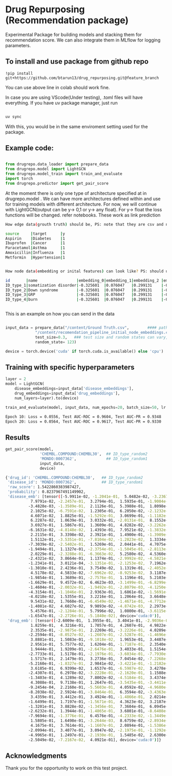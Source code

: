 # Drug Repurposing (Recommendation package)

Experimental Package for building models and stacking them for recommendation score. We can also integrate them in MLflow for logging parameters.

## To install and use package from github repo

```
!pip install git+https://github.com/btarun13/drug_repurposing.git@feature_branch

```
You can use above line in colab should work fine.

In case you are using VScode(Under testing), .toml files will have everything. If you have uv package manager, just run

```bash

uv sync

```

With this, you would be in the same enviroment setting used for the package.

## Example code:
```python

from drugrepo.data_loader import prepare_data
from drugrepo.model import LightGCN
from drugrepo.model_train import train_and_evaluate
import torch
from drugrepo.predictor import get_pair_score

```

At the moment there is only one type of architecture specified at in drugrepo.model . We can have more architectures defined within and use for training models with different architecture. For now, we will continue with LightGCN(output can be y-> 0,1 or y-> any float). For y-> float the loss functions will be changed. refer notebooks. These work as link prediction

```bash
How edge data(grouth truth) should be, PS: note that they are csv and not | separated.

source     |target      |y
Aspirin    |Diabetes    |1
Ibuprofen  |Cancer      |1
Paracetamol|Asthma      |1
Amoxicillin|Influenza   |1
Metformin  |Hypertension|1



```


```bash
How node data(embedding or inital features) can look like? PS: should use comma instead of |.

id       |name                 |embedding_0|embedding_1|embedding_2 |embedding_3
ID_type_1|somatization disorder|-0.325601  |0.076047   |0.299131    |-0.2558
ID_type_2|Down syndrome        |-0.325601  |0.076047   |0.299131    |-0.2558
ID_type_3|GRP                  |-0.325601  |0.076047   |0.299131    |-0.2558
ID_type_4|burn                 |-0.325601  |0.076047   |0.299131    |-0.2558



```
This is an example on how you can send in the data



```python

input_data = prepare_data("/content/Ground Truth.csv",        #### path for edge data
             "/content/recomendation_pipeline_initial_node_embeddings.csv",  ### oath for node data
             test_size=0.3,   ### test size and random states can vary, in cause you have a hold out validation set we can use multiple train/test spilts with a lot of different seeds to measure performance on validation set
             random_state= 123)

device = torch.device('cuda' if torch.cuda.is_available() else 'cpu')

```


## Training with specific hyperparameters

```python
layer = 2
model = LightGCN(
    disease_embeddings=input_data['disease_embeddings'],
    drug_embeddings=input_data['drug_embeddings'],
    num_layers=layer).to(device)

train_and_evaluate(model, input_data, num_epochs=20, batch_size=50, lr = 0.01, device=device)  ### change hyperparameters

```
```bash
Epoch 10: Loss = 0.0556, Test AUC-ROC = 0.9604, Test AUC-PR = 0.9348
Epoch 20: Loss = 0.0564, Test AUC-ROC = 0.9617, Test AUC-PR = 0.9330

```



## Results


```python
get_pair_score(model,
               'CHEMBL.COMPOUND:CHEMBL30',  ## ID_type_random2
               'MONDO:0007362',             ## ID_type_random1
               input_data,
               device)

```

```bash
{'drug_id': 'CHEMBL.COMPOUND:CHEMBL30',   ## ID_type_random2
 'disease_id': 'MONDO:0007362',           ## ID_type_random1
 'raw_score': 1.5422860383987427,
 'probability': 0.8237967491149902,
 'disease_emb': [tensor([-5.9911e-02, -1.2041e-01,  5.0482e-02, -3.2367e-03,  9.9549e-02,
           7.9791e-02, -2.2457e-01,  3.2794e-01,  1.5935e-01, -1.9004e-01,
          -3.4828e-03, -1.3589e-01,  2.1126e-01,  5.3988e-01,  1.8098e-01,
           2.1025e-02, -6.7591e-02,  1.2305e-01,  6.2050e-02, -2.1232e-01,
           4.6071e-02,  1.8825e-01, -1.5292e-01,  3.0699e-01, -1.1182e-01,
           6.2287e-02,  1.0639e-01,  3.0332e-01, -2.0131e-01,  8.1552e-02,
           3.6927e-01,  1.5867e-01,  1.3609e-01,  4.8282e-02, -3.2262e-02,
          -6.1631e-02, -4.8148e-02,  1.4393e-01,  7.9521e-02, -1.3832e-01,
           2.2115e-01,  3.3398e-02,  2.3921e-01,  1.4900e-01, -1.3909e-01,
           1.5112e-01, -3.5351e-01, -7.8104e-02, -1.2823e-02,  1.3334e-01,
          -7.3039e-02, -2.5402e-01,  1.5269e-01,  2.0441e-01,  4.7075e-02,
          -1.9494e-01,  1.1327e-01, -2.3754e-01, -1.5045e-01, -2.8113e-01,
           2.0229e-01, -2.3288e-01, -6.3663e-02,  5.2580e-02,  4.5360e-02,
          -2.4321e-02,  3.8664e-01,  1.1374e-01, -2.9992e-02, -4.5821e-02,
          -1.2341e-01,  3.0121e-04, -3.1351e-01, -2.1253e-02,  7.1962e-02,
          -1.3010e-01,  2.4236e-01,  3.7549e-02,  1.1319e-01, -2.4052e-01,
           4.5178e-02,  4.5833e-02, -7.6962e-02, -8.9253e-02,  3.1187e-01,
          -1.9854e-01,  1.3689e-01, -2.7576e-01,  1.1196e-01,  5.2103e-02,
          -1.6629e-01,  9.4572e-02,  6.4623e-03, -3.1499e-01, -6.8299e-03,
          -1.4604e-01, -2.0032e-01, -1.9492e-01, -2.8079e-03, -4.1250e-02,
          -4.3154e-01, -1.1046e-01,  2.9363e-01,  1.6861e-02, -1.5691e-01,
          -4.0218e-02,  1.5355e-01,  3.2216e-01,  1.2064e-01,  3.6648e-02,
           9.5431e-02,  1.7660e-01, -6.4549e-02, -1.4671e-01, -4.7712e-02,
          -1.4081e-02,  4.6027e-02,  9.9893e-02, -4.8742e-03,  2.2973e-01,
           5.4576e-01, -2.1284e-01,  5.7996e-02,  1.0800e-01, -3.6115e-02,
          -1.6547e-01, -2.2726e-01, -5.1840e-02], device='cuda:0')],
 'drug_emb': [tensor([-2.6009e-01,  1.3955e-01,  3.4041e-01, -2.9036e-01,  2.3295e-01,
           1.8259e-01,  4.3216e-01,  1.7057e-01,  4.2607e-01,  4.9822e-01,
           2.3535e-01, -2.9875e-01,  2.2269e-01, -3.2226e-01,  4.0209e-01,
          -2.2594e-01, -8.0527e-02, -1.2607e-01, -2.5287e-01, -1.4696e-01,
           3.8881e-01,  1.5083e-01, -9.1018e-02,  1.9653e-01,  3.4487e-01,
           2.9561e-01,  5.7577e-02,  1.6204e-01, -1.7187e-01,  2.3540e-01,
           1.9444e-01,  1.9209e-01, -2.6476e-01,  3.4033e-01,  1.5154e-01,
          -2.7733e-01,  1.5178e-01, -2.1976e-01, -3.6034e-01, -7.7930e-02,
           1.5717e-01,  2.1479e-01,  3.2736e-01,  7.0454e-02, -7.2268e-02,
          -5.2160e-01, -1.8327e-01,  2.9841e-02, -3.4221e-01, -1.2182e-01,
           3.6185e-01,  6.9399e-02,  1.6537e-01, -6.5987e-02,  3.4278e-01,
          -2.4307e-01,  6.2978e-02, -3.2228e-01, -2.1620e-01,  1.1588e-02,
          -1.3403e-01,  4.1289e-02,  7.8002e-02, -4.5184e-01,  3.4374e-01,
           4.3088e-01,  9.7138e-01,  1.2647e-01, -3.5435e-01, -3.4411e-01,
          -9.2454e-04,  2.2160e-01, -5.5603e-01,  4.0592e-02, -4.9680e-02,
          -8.2038e-02,  2.5924e-01, -3.8464e-01,  6.3594e-02, -3.4363e-01,
           3.4359e-01,  3.4412e-01,  3.4924e-01, -1.4866e-01,  2.0214e-01,
          -1.6499e-01,  1.7197e-01, -1.5671e-01,  4.3623e-02,  3.2187e-01,
          -1.3201e-01,  3.8828e-02, -1.3456e-01,  7.3604e-01,  6.0945e-02,
          -2.6232e-01,  1.3944e-01, -1.4865e-01,  3.6801e-01, -8.6408e-02,
          -7.9694e-01, -1.3776e-01,  6.4576e-01, -4.2333e-02, -1.3449e-01,
           1.5805e-01,  1.6498e-01, -3.2644e-03,  8.6759e-02, -2.8934e-01,
           4.1675e-01,  3.7614e-01, -1.1607e-01,  2.0894e-01, -1.5386e-01,
          -2.0994e-01,  3.4077e-01,  3.0947e-02, -2.1975e-01, -1.1292e-01,
          -4.9965e-01,  1.2497e-01, -2.1930e-01,  1.5485e-02,  2.6300e-01,
          -2.5049e-02, -7.2167e-02,  4.0921e-01], device='cuda:0')]}

```





## Acknowledgments
Thank you for the opportunity to work on this test project.


